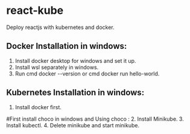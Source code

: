# react-kube
Deploy reactjs with kubernetes and docker.

## Docker Installation in windows:

1. Install docker desktop for windows and set it up.
2. Install wsl separately in windows.
3. Run cmd docker --version or cmd docker run hello-world.

## Kubernetes Installation in windows: 
1. Install docker first.

 #First install choco in windows and Using choco :
2. Install Minikube.
3. Install kubectl.
4. Delete minikube and start minikube.
                                                                                            
